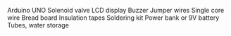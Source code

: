 Arduino UNO
Solenoid valve
LCD display
Buzzer
Jumper wires
Single core wire
Bread board
Insulation tapes
Soldering kit
Power bank or 9V battery
Tubes, water storage